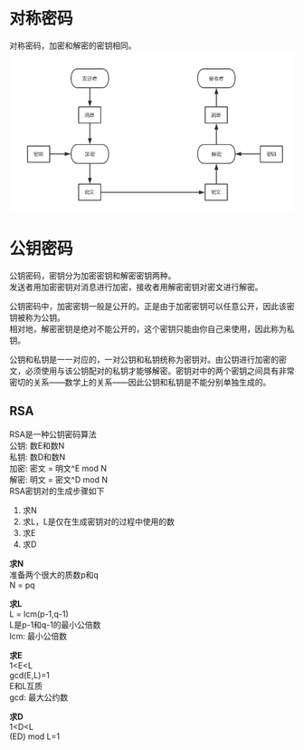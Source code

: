 
# 对称密码
对称密码，加密和解密的密钥相同。
![对称密码](picture/对称密码.jpg)
# 公钥密码
公钥密码，密钥分为加密密钥和解密密钥两种。  
发送者用加密密钥对消息进行加密，接收者用解密密钥对密文进行解密。

公钥密码中，加密密钥一般是公开的。正是由于加密密钥可以任意公开，因此该密钥被称为公钥。  
相对地，解密密钥是绝对不能公开的，这个密钥只能由你自己来使用，因此称为私钥。

公钥和私钥是一一对应的，一对公钥和私钥统称为密钥对。由公钥进行加密的密文，必须使用与该公钥配对的私钥才能够解密。密钥对中的两个密钥之间具有非常密切的关系——数学上的关系——因此公钥和私钥是不能分别单独生成的。

## RSA
RSA是一种公钥密码算法  
公钥: 数E和数N  
私钥: 数D和数N  
加密: 密文 = 明文^E mod N  
解密: 明文 = 密文^D mod N  
RSA密钥对的生成步骤如下
1. 求N
2. 求L，L是仅在生成密钥对的过程中使用的数
3. 求E
4. 求D

**求N**  
准备两个很大的质数p和q  
N = pq

**求L**  
L = lcm(p-1,q-1)  
L是p-1和q-1的最小公倍数  
lcm: 最小公倍数

**求E**  
1<E<L  
gcd(E,L)=1  
E和L互质  
gcd: 最大公约数

**求D**  
1<D<L  
(ED) mod L=1

